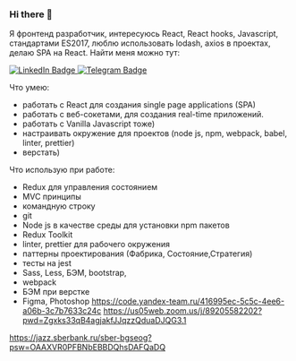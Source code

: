### Hi there 👋

<!--
**bea00811/bea00811** is a ✨ _special_ ✨ repository because its `README.md` (this file) appears on your GitHub profile.

Here are some ideas to get you started:

- 🔭 I’m currently working on ...
- 🌱 I’m currently learning ...
- 👯 I’m looking to collaborate on ...
- 🤔 I’m looking for help with ...
- 💬 Ask me about ...
- 📫 How to reach me: ...
- 😄 Pronouns: ...
- ⚡ Fun fact: ...
-->




Я фронтенд разработчик, интересуюсь React, React hooks, Javascript, стандартами ES2017, люблю использовать lodash, axios в проектах,
делаю SPA на React. Найти меня можно тут:

<div id="badges">
  <a href="https://www.linkedin.com/in/bea00811">
    <img src="https://img.shields.io/badge/LinkedIn-blue?style=for-the-badge&logo=linkedin&logoColor=white" alt="LinkedIn Badge"/>
  </a>
  <a href="https://t.me/irinakozlova811">
    <img src="https://img.shields.io/badge/Telegram-blue?style=for-the-badge&logo=twitter&logoColor=white" alt="Telegram Badge"/>
  </a>
</div>



Что умею:
- работать с React для создания single page applications (SPA)
- работать с веб-сокетами, для создания real-time приложений.
- работать с Vanilla Javascript тоже)
- настраивать окружение для проектов (node js, npm, webpack, babel, linter, prettier)
- верстать)

Что использую при работе:

- Redux для управления состоянием
- MVC принципы
- командную строку
- git
- Node js в качестве среды для установки npm пакетов
- Redux Toolkit 
- linter, prettier для рабочего окружения
- паттерны проектирования (Фабрика, Состояние,Стратегия)
- тесты на jest
- Sass, Less, БЭМ, bootstrap, 
- webpack
- БЭМ при верстке
- Figma, Photoshop
https://code.yandex-team.ru/416995ec-5c5c-4ee6-a06b-3c7b7633c24c
https://us05web.zoom.us/j/89205582202?pwd=Zgxks33qB4agjakfJJqzzQduaDJQG3.1

https://jazz.sberbank.ru/sber-bgseog?psw=OAAXVR0PFBNbEBBDQhsDAFQaDQ

